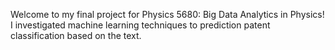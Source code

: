 Welcome to my final project for Physics 5680: Big Data Analytics in Physics! I investigated machine learning techniques to prediction patent classification based on the text. 
